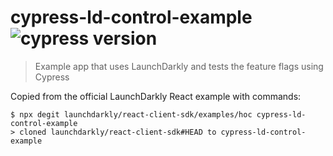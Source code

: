 # cypress-ld-control-example ![cypress version](https://img.shields.io/badge/cypress-9.5.1-brightgreen)
> Example app that uses LaunchDarkly and tests the feature flags using Cypress

Copied from the official LaunchDarkly React example with commands:

```
$ npx degit launchdarkly/react-client-sdk/examples/hoc cypress-ld-control-example
> cloned launchdarkly/react-client-sdk#HEAD to cypress-ld-control-example
```

